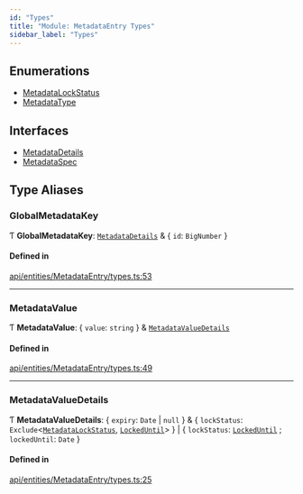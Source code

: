 ```yaml
---
id: "Types"
title: "Module: MetadataEntry Types"
sidebar_label: "Types"
---
```


## Enumerations

- [MetadataLockStatus](../../../../../enums/API/Entities/MetadataEntry/Types/MetadataLockStatus/MetadataLockStatus.md)
- [MetadataType](../../../../../enums/API/Entities/MetadataEntry/Types/MetadataType/MetadataType.md)

## Interfaces

- [MetadataDetails](../../../../../interfaces/API/Entities/MetadataEntry/Types/MetadataDetails/MetadataDetails.md)
- [MetadataSpec](../../../../../interfaces/API/Entities/MetadataEntry/Types/MetadataSpec/MetadataSpec.md)

## Type Aliases

### GlobalMetadataKey

Ƭ **GlobalMetadataKey**: [`MetadataDetails`](../../../../../interfaces/API/Entities/MetadataEntry/Types/MetadataDetails/MetadataDetails.md) & \{ `id`: `BigNumber`  }

#### Defined in

[api/entities/MetadataEntry/types.ts:53](https://github.com/PolymeshAssociation/polymesh-sdk/blob/adcc38781/src/api/entities/MetadataEntry/types.ts#L53)

___

### MetadataValue

Ƭ **MetadataValue**: \{ `value`: `string`  } & [`MetadataValueDetails`](Types.md#metadatavaluedetails)

#### Defined in

[api/entities/MetadataEntry/types.ts:49](https://github.com/PolymeshAssociation/polymesh-sdk/blob/adcc38781/src/api/entities/MetadataEntry/types.ts#L49)

___

### MetadataValueDetails

Ƭ **MetadataValueDetails**: \{ `expiry`: `Date` \| ``null``  } & \{ `lockStatus`: `Exclude`\<[`MetadataLockStatus`](../../../../../enums/API/Entities/MetadataEntry/Types/MetadataLockStatus/MetadataLockStatus.md), [`LockedUntil`](../../../../../enums/API/Entities/MetadataEntry/Types/MetadataLockStatus/MetadataLockStatus.md#lockeduntil)\>  } \| \{ `lockStatus`: [`LockedUntil`](../../../../../enums/API/Entities/MetadataEntry/Types/MetadataLockStatus/MetadataLockStatus.md#lockeduntil) ; `lockedUntil`: `Date`  }

#### Defined in

[api/entities/MetadataEntry/types.ts:25](https://github.com/PolymeshAssociation/polymesh-sdk/blob/adcc38781/src/api/entities/MetadataEntry/types.ts#L25)
